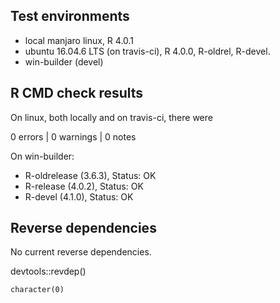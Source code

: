
## Test environments

* local manjaro linux, R 4.0.1
* ubuntu 16.04.6 LTS (on travis-ci), R 4.0.0, R-oldrel, R-devel.
* win-builder (devel)

## R CMD check results

On linux, both locally and on travis-ci, there were

0 errors | 0 warnings | 0 notes

On win-builder:

* R-oldrelease (3.6.3), Status: OK
* R-release (4.0.2), Status: OK
* R-devel (4.1.0), Status: OK


## Reverse dependencies

No current reverse dependencies.
 
devtools::revdep()

`character(0)`
